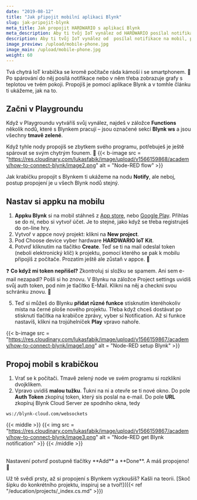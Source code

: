 ```yaml
---
date: "2019-08-12"
title: "Jak připojit mobilní aplikaci Blynk"
slug: jak-pripojit-blynk
meta_title: Jak propojit HARDWARIO s aplikací Blynk
meta_description: Aby ti tvůj IoT vynález od HARDWARIO posílal notifikace na mobil, potřebuješ ho spárovat s Blynkem. Koukni na náš jednoduchý návod.
description: Aby ti tvůj IoT vynález od  posílal notifikace na mobil, potřebuješ ho spárovat s Blynkem. Koukni na náš jednoduchý návod.
image_preview: /upload/mobile-phone.jpg
image_main: /upload/mobile-phone.jpg
weight: 60
---
```


Tvá chytrá IoT krabička se kromě počítače ráda kámoší i se smartphonem. 🤝 Po spárování do něj posílá notifikace nebo v něm třeba zobrazuje grafy s teplotou ve tvém pokoji. Propojíš je pomocí aplikace Blynk a v tomhle článku ti ukážeme, jak na to.


## Začni v Playgroundu
Když v Playgroundu vytváříš svůj vynález, najdeš v záložce **Functions** několik nodů, které s Blynkem pracují – jsou označené sekcí **Blynk ws** a jsou všechny **tmavě zelené**.

Když tyhle nody propojíš se zbytkem svého programu, potřebuješ je ještě spárovat se svým chytrým founem. 📱
{{< b-image src = "https://res.cloudinary.com/lukasfabik/image/upload/v1566159868/academy/how-to-connect-blynk/image2.png" alt = "Node-RED flow" >}}

Jak krabičku propojit s Blynkem ti ukážeme na nodu **Notify**, ale neboj, postup propojení je u všech Blynk nodů stejný.


## Nastav si appku na mobilu

1. **Appku Blynk** si na mobil stáhneš z [App store](https://apps.apple.com/us/app/blynk-iot-for-arduino-esp32/id808760481), nebo [Google Play](https://play.google.com/store/apps/details?id=cc.blynk&hl=en). Přihlas se do ní, nebo si vytvoř účet. Je to stejné, jako když se třeba registruješ do on-line hry.
2. Vytvoř v appce nový projekt: klikni na **New project**.
3. Pod Choose device vyber hardware **HARDWARIO IoT Kit**.
4. Potvrď kliknutím na tlačítko **Create**. Teď se ti na mail odeslal token (neboli elektronický klíč) k projektu, pomocí kterého se pak k mobilu připojíš z počítače. Prozatím ještě ale zůstaň v appce. 📱

❓ **Co když mi token nepřišel?** Zkontroluj si složku se spamem. Ani sem e-mail nezapadl? Pošli si ho znovu. V Blynku na záložce Project settings uvidíš svůj auth token, pod ním je tlačítko E-Mail. Klikni na něj a checkni svou schránku znovu. 👋

5. Teď si můžeš do Blynku **přidat různé funkce** stisknutím kteréhokoliv místa na černé ploše nového projektu. Třeba když chceš dostávat po stisknutí tlačítka na krabičce zprávy, vyber si Notification. Až si funkce nastavíš, klikni na trojúhelníček **Play** vpravo nahoře.

{{< b-image src = "https://res.cloudinary.com/lukasfabik/image/upload/v1566159867/academy/how-to-connect-blynk/image1.png" alt = "Node-RED setup Blynk" >}}

## Propoj mobil s krabičkou
1. Vrať se k počítači. Tmavě zelený node ve svém programu si rozklikni dvojklikem.
2. Vpravo uvidíš **malou tužku**. Ťukni na ni a otevře se ti nové okno. Do pole **Auth Token** zkopíruj token, který sis poslal na e-mail. Do pole **URL** zkopíruj Blynk Cloud Server ze spodního okna, tedy

```
ws://blynk-cloud.com/websockets
```

{{< middle >}}
{{< img src = "https://res.cloudinary.com/lukasfabik/image/upload/v1566159867/academy/how-to-connect-blynk/image3.png" alt = "Node-RED get Blynk notification" >}}
{{< /middle >}}

<br/>
Nastavení potvrď postupně tlačítky **Add** a **Done**. A máš propojeno! 🎉

Už tě svědí prsty, až si propojení s Blynkem vyzkoušíš? Kašli na teorii. [Skoč šipku do konkrétního projektu, inspiruj se a tvoř!]({{< ref "/education/projects/_index.cs.md" >}})
